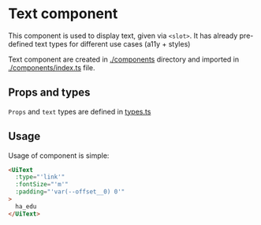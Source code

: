 # Text component

This component is used to display text, given via `<slot>`. It has already pre-defined text types for different use cases (a11y + styles)

Text component are created in [./components](./components/) directory and imported in [./components/index.ts](./components/index.ts) file.

## Props and types

`Props` and `text` types are defined in [types.ts](types.ts)

## Usage

Usage of component is simple:

```html
<UiText
  :type="'link'"
  :fontSize="'m'"
  :padding="'var(--offset__0) 0'"
>
  ha_edu
</UiText>
```
